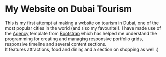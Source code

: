 # My Website on Dubai Tourism

This is my first attempt at making a website on tourism in Dubai, one of the most popular cities in the world (and also my favourite!).
I have made use of the [Agency](http://startbootstrap.com/template-overviews/agency/) template from [Bootstrap](http://getbootstrap.com/) which has helped me understand the programming for creating and managing responsive portfolio grids, responsive timeline and several content sections.<br>
It features attractions, food and dining and a section on shopping as well :)

